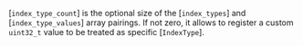[`index_type_count`] is the optional size of the [`index_types`] and
[`index_type_values`] array pairings.
If not zero, it allows to register a custom `uint32_t` value to be
treated as specific [`IndexType`].